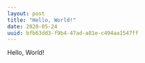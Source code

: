 ```yaml
---
layout: post
title: "Hello, World!"
date: 2020-05-24
uuid: bfb63dd3-f9b4-47ad-a81e-c494aa1547ff
---
```


Hello, World!
